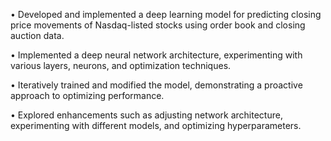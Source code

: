 •	Developed and implemented a deep learning model for predicting closing price movements of Nasdaq-listed stocks using order book and closing auction data.

•	Implemented a deep neural network architecture, experimenting with various layers, neurons, and optimization techniques.

•	Iteratively trained and modified the model, demonstrating a proactive approach to optimizing performance.

•	Explored enhancements such as adjusting network architecture, experimenting with different models, and optimizing hyperparameters.
